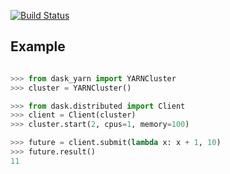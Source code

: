 [![Build Status](https://travis-ci.org/dask/dask-yarn.svg?branch=master)](https://travis-ci.org/dask/dask-yarn)


## Example

```python

>>> from dask_yarn import YARNCluster
>>> cluster = YARNCluster()

>>> from dask.distributed import Client
>>> client = Client(cluster)
>>> cluster.start(2, cpus=1, memory=100)

>>> future = client.submit(lambda x: x + 1, 10)
>>> future.result()
11
```
